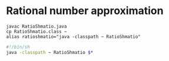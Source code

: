 # Rational number approximation

```console
javac RatioShmatio.java
cp RatioShmatio.class ~
alias ratioshmatio="java -classpath ~ RatioShmatio"
```

```bash
#!/bin/sh
java -classpath ~ RatioShmatio $*
```

